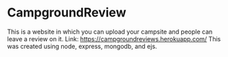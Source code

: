 # CampgroundReview
This is a website in which you can upload your campsite and people can leave a review on it. Link: https://campgroundreviews.herokuapp.com/
This was created using node, express, mongodb, and ejs.
